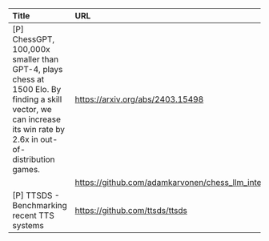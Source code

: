 | Title                                                                                                                                                             | URL                                                        |   Score | Date                |
|:------------------------------------------------------------------------------------------------------------------------------------------------------------------|:-----------------------------------------------------------|--------:|:--------------------|
| [P] ChessGPT, 100,000x smaller than GPT-4, plays chess at 1500 Elo. By finding a skill vector, we can increase its win rate by 2.6x in out-of-distribution games. | https://arxiv.org/abs/2403.15498                           |     263 | 2024-07-21 19:59:09 |
|                                                                                                                                                                   | https://github.com/adamkarvonen/chess_llm_interpretability |         |                     |
| [P] TTSDS - Benchmarking recent TTS systems                                                                                                                       | https://github.com/ttsds/ttsds                             |      32 | 2024-07-22 13:29:37 |